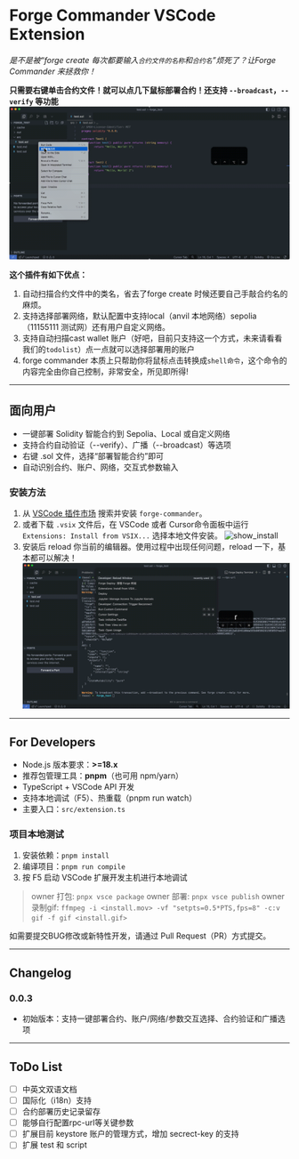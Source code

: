 <!--
 * @Author: Mr.Car
 * @Date: 2025-07-17 22:11:47
-->
# Forge Commander VSCode Extension

*是不是被“forge create 每次都要输入`合约文件的名称`和`合约名`”烦死了？让Forge Commander 来拯救你！*

**只需要右键单击合约文件！就可以点几下鼠标部署合约！还支持 `--broadcast`，`--verify` 等功能**
![show_deploy](doc_resource/deploy.gif)

**这个插件有如下优点：**
1. 自动扫描合约文件中的类名，省去了forge create 时候还要自己手敲合约名的麻烦。
2. 支持选择部署网络，默认配置中支持local（anvil 本地网络）sepolia（11155111 测试网）还有用户自定义网络。
3. 支持自动扫描cast wallet 账户（好吧，目前只支持这一个方式，未来请看看我们的`todolist`）点一点就可以选择部署用的账户
4. forge commander 本质上只帮助你将鼠标点击转换成`shell命令`，这个命令的内容完全由你自己控制，非常安全，所见即所得!
---

## 面向用户

- 一键部署 Solidity 智能合约到 Sepolia、Local 或自定义网络
- 支持合约自动验证（--verify）、广播（--broadcast）等选项
- 右键 .sol 文件，选择“部署智能合约”即可
- 自动识别合约、账户、网络，交互式参数输入

### 安装方法

1. 从 [VSCode 插件市场](https://marketplace.visualstudio.com/vscode) 搜索并安装 `forge-commander`。
2. 或者下载 `.vsix` 文件后，在 VSCode 或者 Cursor命令面板中运行 `Extensions: Install from VSIX...` 选择本地文件安装。
![show_install](doc_resource/install.gif)
3. 安装后 reload 你当前的编辑器。使用过程中出现任何问题，reload 一下，基本都可以解决！
![show_reload](doc_resource/reload.gif) 

---

## For Developers

- Node.js 版本要求：**>=18.x**
- 推荐包管理工具：**pnpm**（也可用 npm/yarn）
- TypeScript + VSCode API 开发
- 支持本地调试（F5）、热重载（pnpm run watch）
- 主要入口：`src/extension.ts`

### 项目本地测试

1. 安装依赖：`pnpm install`
2. 编译项目：`pnpm run compile`
3. 按 F5 启动 VSCode 扩展开发主机进行本地调试
> owner 打包: `pnpx vsce package`
> owner 部署: `pnpx vsce publish`
> owner 录制gif: `ffmpeg -i <install.mov> -vf "setpts=0.5*PTS,fps=8" -c:v gif -f gif <install.gif>`

如需要提交BUG修改或新特性开发，请通过 Pull Request（PR）方式提交。

---

## Changelog

### 0.0.3
- 初始版本：支持一键部署合约、账户/网络/参数交互选择、合约验证和广播选项

---

## ToDo List

- [ ] 中英文双语文档
- [ ] 国际化（i18n）支持
- [ ] 合约部署历史记录留存
- [ ] 能够自行配置rpc-url等关键参数
- [ ] 扩展目前 keystore 账户的管理方式，增加 secrect-key 的支持
- [ ] 扩展 test 和 script